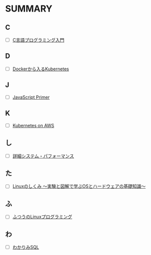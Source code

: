 # SUMMARY
## C
- [ ] [C言語プログラミング入門](https://github.com/thetaru/memorandum/tree/master/Summary/clang)
## D
- [ ] [Dockerから入るKubernetes](https://github.com/thetaru/memorandum/tree/master/Summary/DockerIntoKubernetes)
## J
- [ ] [JavaScript Primer]()
## K
- [ ] [Kubernetes on AWS]()
## し
- [ ] [詳細システム・パフォーマンス](https://github.com/thetaru/memorandum/tree/master/Summary/SystemPerformance)
## た
- [ ] [Linuxのしくみ ～実験と図解で学ぶOSとハードウェアの基礎知識～]() 
## ふ
- [ ] [ふつうのLinuxプログラミング]()
## わ
- [ ] [わかりみSQL](https://github.com/thetaru/memorandum/tree/master/Summary/wakarimi_SQL)
